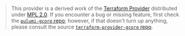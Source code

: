 > This provider is a derived work of the [Terraform Provider](https://github.com/terraform-providers/terraform-provider-gcore)
> distributed under [MPL 2.0](https://www.mozilla.org/en-US/MPL/2.0/). If you encounter a bug or missing feature,
> first check the [`pulumi-gcore` repo](/issues); however, if that doesn't turn up anything,
> please consult the source [`terraform-provider-gcore` repo](https://github.com/terraform-providers/terraform-provider-gcore/issues).
